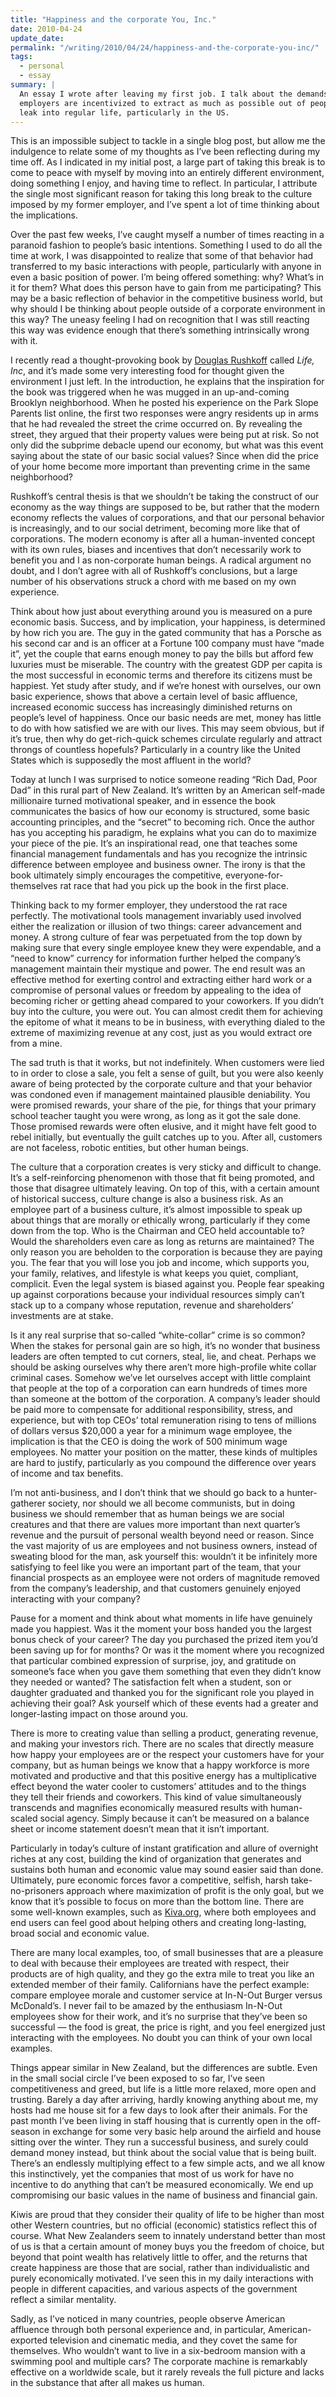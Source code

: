 ```yaml
---
title: "Happiness and the corporate You, Inc."
date: 2010-04-24
update_date:
permalink: "/writing/2010/04/24/happiness-and-the-corporate-you-inc/"
tags:
  - personal
  - essay
summary: |
  An essay I wrote after leaving my first job. I talk about the demands of corporate life, how
  employers are incentivized to extract as much as possible out of people, and how these behaviors
  leak into regular life, particularly in the US.
---
```


This is an impossible subject to tackle in a single blog post, but allow me the indulgence to relate some of my thoughts as I’ve been reflecting during my time off. As I indicated in my initial post, a large part of taking this break is to come to peace with myself by moving into an entirely different environment, doing something I enjoy, and having time to reflect. In particular, I attribute the single most significant reason for taking this long break to the culture imposed by my former employer, and I’ve spent a lot of time thinking about the implications.

Over the past few weeks, I’ve caught myself a number of times reacting in a paranoid fashion to people’s basic intentions. Something I used to do all the time at work, I was disappointed to realize that some of that behavior had transferred to my basic interactions with people, particularly with anyone in even a basic position of power. I’m being offered something: why? What’s in it for them? What does this person have to gain from me participating? This may be a basic reflection of behavior in the competitive business world, but why should I be thinking about people outside of a corporate environment in this way? The uneasy feeling I had on recognition that I was still reacting this way was evidence enough that there’s something intrinsically wrong with it.

I recently read a thought-provoking book by [Douglas Rushkoff](http://en.wikipedia.org/wiki/Douglas_Rushkoff) called _Life, Inc_, and it’s made some very interesting food for thought given the environment I just left. In the introduction, he explains that the inspiration for the book was triggered when he was mugged in an up-and-coming Brooklyn neighborhood. When he posted his experience on the Park Slope Parents list online, the first two responses were angry residents up in arms that he had revealed the street the crime occurred on. By revealing the street, they argued that their property values were being put at risk. So not only did the subprime debacle upend our economy, but what was this event saying about the state of our basic social values? Since when did the price of your home become more important than preventing crime in the same neighborhood?

Rushkoff’s central thesis is that we shouldn’t be taking the construct of our economy as the way things are supposed to be, but rather that the modern economy reflects the values of corporations, and that our personal behavior is increasingly, and to our social detriment, becoming more like that of corporations. The modern economy is after all a human-invented concept with its own rules, biases and incentives that don’t necessarily work to benefit you and I as non-corporate human beings. A radical argument no doubt, and I don’t agree with all of Rushkoff’s conclusions, but a large number of his observations struck a chord with me based on my own experience.

Think about how just about everything around you is measured on a pure economic basis. Success, and by implication, your happiness, is determined by how rich you are. The guy in the gated community that has a Porsche as his second car and is an officer at a Fortune 100 company must have “made it”, yet the couple that earns enough money to pay the bills but afford few luxuries must be miserable. The country with the greatest GDP per capita is the most successful in economic terms and therefore its citizens must be happiest. Yet study after study, and if we’re honest with ourselves, our own basic experience, shows that above a certain level of basic affluence, increased economic success has increasingly diminished returns on people’s level of happiness. Once our basic needs are met, money has little to do with how satisfied we are with our lives. This may seem obvious, but if it’s true, then why do get-rich-quick schemes circulate regularly and attract throngs of countless hopefuls? Particularly in a country like the United States which is supposedly the most affluent in the world?

Today at lunch I was surprised to notice someone reading “Rich Dad, Poor Dad” in this rural part of New Zealand. It’s written by an American self-made millionaire turned motivational speaker, and in essence the book communicates the basics of how our economy is structured, some basic accounting principles, and the “secret” to becoming rich. Once the author has you accepting his paradigm, he explains what you can do to maximize your piece of the pie. It’s an inspirational read, one that teaches some financial management fundamentals and has you recognize the intrinsic difference between employee and business owner. The irony is that the book ultimately simply encourages the competitive, everyone-for-themselves rat race that had you pick up the book in the first place.

Thinking back to my former employer, they understood the rat race perfectly. The motivational tools management invariably used involved either the realization or illusion of two things: career advancement and money. A strong culture of fear was perpetuated from the top down by making sure that every single employee knew they were expendable, and a “need to know” currency for information further helped the company’s management maintain their mystique and power. The end result was an effective method for exerting control and extracting either hard work or a compromise of personal values or freedom by appealing to the idea of becoming richer or getting ahead compared to your coworkers. If you didn’t buy into the culture, you were out. You can almost credit them for achieving the epitome of what it means to be in business, with everything dialed to the extreme of maximizing revenue at any cost, just as you would extract ore from a mine.

The sad truth is that it works, but not indefinitely. When customers were lied to in order to close a sale, you felt a sense of guilt, but you were also keenly aware of being protected by the corporate culture and that your behavior was condoned even if management maintained plausible deniability. You were promised rewards, your share of the pie, for things that your primary school teacher taught you were wrong, as long as it got the sale done. Those promised rewards were often elusive, and it might have felt good to rebel initially, but eventually the guilt catches up to you. After all, customers are not faceless, robotic entities, but other human beings.

The culture that a corporation creates is very sticky and difficult to change. It’s a self-reinforcing phenomenon with those that fit being promoted, and those that disagree ultimately leaving. On top of this, with a certain amount of historical success, culture change is also a business risk. As an employee part of a business culture, it’s almost impossible to speak up about things that are morally or ethically wrong, particularly if they come down from the top. Who is the Chairman and CEO held accountable to? Would the shareholders even care as long as returns are maintained? The only reason you are beholden to the corporation is because they are paying you. The fear that you will lose you job and income, which supports you, your family, relatives, and lifestyle is what keeps you quiet, compliant, complicit. Even the legal system is biased against you. People fear speaking up against corporations because your individual resources simply can’t stack up to a company whose reputation, revenue and shareholders’ investments are at stake.

Is it any real surprise that so-called “white-collar” crime is so common? When the stakes for personal gain are so high, it’s no wonder that business leaders are often tempted to cut corners, steal, lie, and cheat. Perhaps we should be asking ourselves why there aren’t more high-profile white collar criminal cases. Somehow we’ve let ourselves accept with little complaint that people at the top of a corporation can earn hundreds of times more than someone at the bottom of the corporation. A company’s leader should be paid more to compensate for additional responsibility, stress, and experience, but with top CEOs’ total remuneration rising to tens of millions of dollars versus $20,000 a year for a minimum wage employee, the implication is that the CEO is doing the work of 500 minimum wage employees. No matter your position on the matter, these kinds of multiples are hard to justify, particularly as you compound the difference over years of income and tax benefits.

I’m not anti-business, and I don’t think that we should go back to a hunter-gatherer society, nor should we all become communists, but in doing business we should remember that as human beings we are social creatures and that there are values more important than next quarter’s revenue and the pursuit of personal wealth beyond need or reason. Since the vast majority of us are employees and not business owners, instead of sweating blood for the man, ask yourself this: wouldn’t it be infinitely more satisfying to feel like you were an important part of the team, that your financial prospects as an employee were not orders of magnitude removed from the company’s leadership, and that customers genuinely enjoyed interacting with your company?

Pause for a moment and think about what moments in life have genuinely made you happiest. Was it the moment your boss handed you the largest bonus check of your career? The day you purchased the prized item you’d been saving up for for months? Or was it the moment where you recognized that particular combined expression of surprise, joy, and gratitude on someone’s face when you gave them something that even they didn’t know they needed or wanted? The satisfaction felt when a student, son or daughter graduated and thanked you for the significant role you played in achieving their goal? Ask yourself which of these events had a greater and longer-lasting impact on those around you.

There is more to creating value than selling a product, generating revenue, and making your investors rich. There are no scales that directly measure how happy your employees are or the respect your customers have for your company, but as human beings we know that a happy workforce is more motivated and productive and that this positive energy has a multiplicative effect beyond the water cooler to customers’ attitudes and to the things they tell their friends and coworkers. This kind of value simultaneously transcends and magnifies economically measured results with human-scaled social agency. Simply because it can’t be measured on a balance sheet or income statement doesn’t mean that it isn’t important.

Particularly in today’s culture of instant gratification and allure of overnight riches at any cost, building the kind of organization that generates and sustains both human and economic value may sound easier said than done. Ultimately, pure economic forces favor a competitive, selfish, harsh take-no-prisoners approach where maximization of profit is the only goal, but we know that it’s possible to focus on more than the bottom line. There are some well-known examples, such as [Kiva.org](https://www.kiva.org), where both employees and end users can feel good about helping others and creating long-lasting, broad social and economic value.

There are many local examples, too, of small businesses that are a pleasure to deal with because their employees are treated with respect, their products are of high quality, and they go the extra mile to treat you like an extended member of their family. Californians have the perfect example: compare employee morale and customer service at In-N-Out Burger versus McDonald’s. I never fail to be amazed by the enthusiasm In-N-Out employees show for their work, and it’s no surprise that they’ve been so successful — the food is great, the price is right, and you feel energized just interacting with the employees. No doubt you can think of your own local examples.

Things appear similar in New Zealand, but the differences are subtle. Even in the small social circle I’ve been exposed to so far, I’ve seen competitiveness and greed, but life is a little more relaxed, more open and trusting. Barely a day after arriving, hardly knowing anything about me, my hosts had me house sit for a few days to look after their animals. For the past month I’ve been living in staff housing that is currently open in the off-season in exchange for some very basic help around the airfield and house sitting over the winter. They run a successful business, and surely could demand money instead, but think about the social value that is being built. There’s an endlessly multiplying effect to a few simple acts, and we all know this instinctively, yet the companies that most of us work for have no incentive to do anything that can’t be measured economically. We end up compromising our basic values in the name of business and financial gain.

Kiwis are proud that they consider their quality of life to be higher than most other Western countries, but no official (economic) statistics reflect this of course. What New Zealanders seem to innately understand better than most of us is that a certain amount of money buys you the freedom of choice, but beyond that point wealth has relatively little to offer, and the returns that create happiness are those that are social, rather than individualistic and purely economically motivated. I’ve seen this in my daily interactions with people in different capacities, and various aspects of the government reflect a similar mentality.

Sadly, as I’ve noticed in many countries, people observe American affluence through both personal experience and, in particular, American-exported television and cinematic media, and they covet the same for themselves. Who wouldn’t want to live in a six-bedroom mansion with a swimming pool and multiple cars? The corporate machine is remarkably effective on a worldwide scale, but it rarely reveals the full picture and lacks in the substance that after all makes us human.
